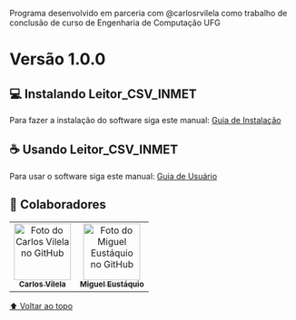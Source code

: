 Programa desenvolvido em parceria com @carlosrvilela como trabalho de conclusão de curso de Engenharia de Computação UFG

# Versão 1.0.0

## 💻 Instalando Leitor_CSV_INMET

Para fazer a instalação do software siga este manual:
[Guia de Instalação](https://docs.google.com/document/d/1yDYiHrilVsaL9JHZi01IK6EUE-eHUB62Xbyggwco3DM/edit?usp=sharing)

## ☕ Usando Leitor_CSV_INMET

Para usar o software siga este manual: 
[Guia de Usuário](https://docs.google.com/document/d/16LtWiOdAq1zBPLJj3_9v3I3rdGzFP5cKeywaL3hJAGQ/edit?usp=sharing)


## 🤝 Colaboradores

<table>
  <tr>
    <td align="center">
      <a href="https://github.com/carlosrvilela">
        <img src="https://avatars.githubusercontent.com/u/50680051?v=4" width="100px;" alt="Foto do Carlos Vilela no GitHub"/><br>
        <sub>
          <b>Carlos Vilela</b>
        </sub>
      </a>
    </td>
    <td align="center">
      <a href="https://github.com/MigasEustaquio">
        <img src="https://avatars.githubusercontent.com/u/31831761?v=4" width="100px;" alt="Foto do Miguel Eustáquio no GitHub"/><br>
        <sub>
          <b>Miguel Eustáquio</b>
        </sub>
      </a>
    </td>
  </tr>
</table>

[⬆ Voltar ao topo](#nome-do-projeto)<br>
